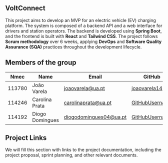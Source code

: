 ## VoltConnect

This project aims to develop an MVP for an electric vehicle (EV) charging platform. The system is composed of a backend API and a web interface for drivers and station operators. The backend is developed using **Spring Boot**, and the frontend is built with **React** and **Tailwind CSS**. The project follows **Scrum methodology** over 6 weeks, applying **DevOps** and **Software Quality Assurance (SQA)** practices throughout the development lifecycle.

## Members of the group

| Nmec   | Name              | Email                   | GitHub                                                      | Roles            |
|--------|-------------------|--------------------------|-------------------------------------------------------------|------------------|
|113780       | João Varela        | <joaovarela@ua.pt>       | [joaovarela14](https://github.com/joaovarela14)             | Team Coordinator |
|114246        | Carolina Prata     | <carolinaprata@ua.pt>              | [GitHubUsername](https://github.com/carolmprata)         | Product Owner    |
|114192        | Diogo Domingues    | <diogodomingues04@ua.pt>              | [GitHubUsername](https://github.com/DJI28)         | QA Engineer      |



## Project Links

We will fill this section with links to the project documentation, including the project proposal, sprint planning, and other relevant documents.